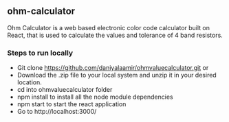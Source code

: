 ## ohm-calculator

Ohm Calculator is a web based electronic color code calculator built on React, that is used to calculate the values and tolerance of 4 band resistors.

### Steps to run locally

- Git clone https://github.com/daniyalaamir/ohmvaluecalculator.git or 
- Download the .zip file to your local system and unzip it in your desired location.
- cd into ohmvaluecalculator folder
- npm install to install all the node module dependencies
- npm start to start the react application
- Go to http://localhost:3000/
